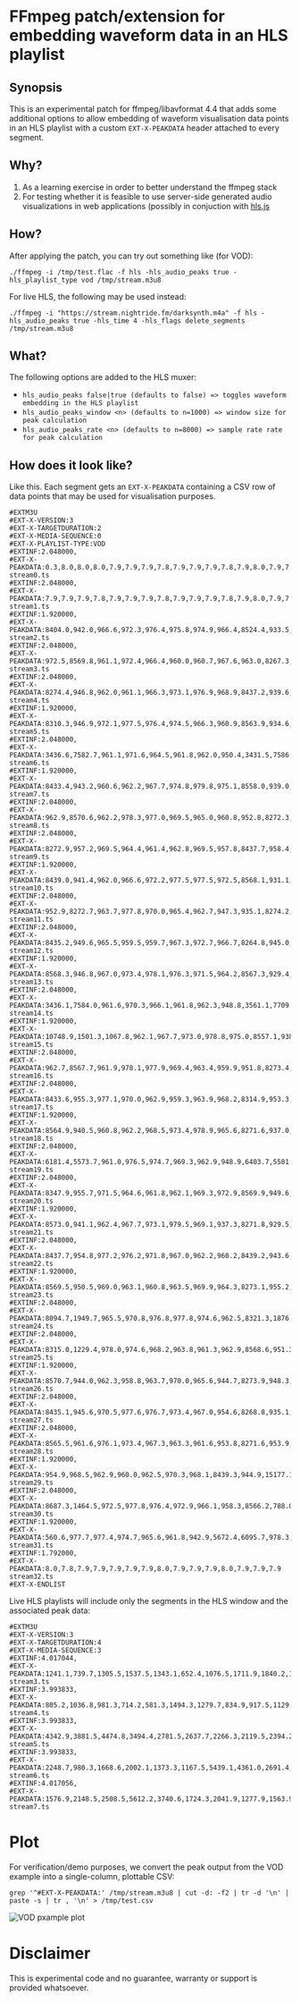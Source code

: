 # FFmpeg patch/extension for embedding waveform data in an HLS playlist

## Synopsis

This is an experimental patch for ffmpeg/libavformat 4.4 that adds some additional options to allow embedding of waveform visualisation data points in an HLS playlist with a custom `EXT-X-PEAKDATA` header attached to every segment.

## Why?

1) As a learning exercise in order to better understand the ffmpeg stack
2) For testing whether it is feasible to use server-side generated audio visualizations in web applications (possibly in conjuction with [hls.js](https://github.com/video-dev/hls.js/)

## How?

After applying the patch, you can try out something like (for VOD):

```
./ffmpeg -i /tmp/test.flac -f hls -hls_audio_peaks true -hls_playlist_type vod /tmp/stream.m3u8
```

For live HLS, the following may be used instead:

```
./ffmpeg -i "https://stream.nightride.fm/darksynth.m4a" -f hls -hls_audio_peaks true -hls_time 4 -hls_flags delete_segments /tmp/stream.m3u8
```

## What?

The following options are added to the HLS muxer:

- `hls_audio_peaks false|true (defaults to false) => toggles waveform embedding in the HLS playlist`
- `hls_audio_peaks_window <n> (defaults to n=1000) => window size for peak calculation`
- `hls_audio_peaks_rate <n> (defaults to n=8000) => sample rate rate for peak calculation`

## How does it look like?

Like this. Each segment gets an `EXT-X-PEAKDATA` containing a CSV row of data points that may be used for visualisation purposes.

```
#EXTM3U
#EXT-X-VERSION:3
#EXT-X-TARGETDURATION:2
#EXT-X-MEDIA-SEQUENCE:0
#EXT-X-PLAYLIST-TYPE:VOD
#EXTINF:2.048000,
#EXT-X-PEAKDATA:0.3,8.0,8.0,8.0,7.9,7.9,7.9,7.8,7.9,7.9,7.9,7.8,7.9,8.0,7.9,7.8,7.8
stream0.ts
#EXTINF:2.048000,
#EXT-X-PEAKDATA:7.9,7.9,7.9,7.8,7.9,7.9,7.9,7.8,7.9,7.9,7.9,7.8,7.9,8.0,7.9,7.8,7.6
stream1.ts
#EXTINF:1.920000,
#EXT-X-PEAKDATA:8404.0,942.0,966.6,972.3,976.4,975.8,974.9,966.4,8524.4,933.5,964.6,972.5,975.5,979.8,973.5,904.7
stream2.ts
#EXTINF:2.048000,
#EXT-X-PEAKDATA:972.5,8569.8,961.1,972.4,966.4,960.0,960.7,967.6,963.0,8267.3,955.2,972.8,964.9,961.3,962.3,965.4,987.1
stream3.ts
#EXTINF:2.048000,
#EXT-X-PEAKDATA:8274.4,946.8,962.0,961.1,966.3,973.1,976.9,968.9,8437.2,939.6,962.1,18010.5,18010.4,10884.0,5524.6,1636.1,951.0
stream4.ts
#EXTINF:1.920000,
#EXT-X-PEAKDATA:8310.3,946.9,972.1,977.5,976.4,974.5,966.3,960.9,8563.9,934.6,972.4,966.4,975.5,977.6,966.7,875.9
stream5.ts
#EXTINF:2.048000,
#EXT-X-PEAKDATA:3436.6,7582.7,961.1,971.6,964.5,961.8,962.0,950.4,3431.5,7586.0,975.6,971.4,962.9,960.0,962.0,964.3,982.2
stream6.ts
#EXTINF:1.920000,
#EXT-X-PEAKDATA:8433.4,943.2,960.6,962.2,967.7,974.8,979.8,975.1,8558.0,939.0,961.8,961.9,967.7,974.6,975.7,957.7
stream7.ts
#EXTINF:2.048000,
#EXT-X-PEAKDATA:962.9,8570.6,962.2,978.3,977.0,969.5,965.0,960.8,952.8,8272.3,942.4,976.3,975.4,971.0,963.0,959.7,931.4
stream8.ts
#EXTINF:2.048000,
#EXT-X-PEAKDATA:8272.9,957.2,969.5,964.4,961.4,962.8,969.5,957.8,8437.7,958.4,19593.1,1286.6,15814.7,19222.6,13158.9,7118.0,1364.5
stream9.ts
#EXTINF:1.920000,
#EXT-X-PEAKDATA:8439.0,941.4,962.0,966.6,972.2,977.5,977.5,972.5,8568.1,931.1,961.4,966.4,973.2,976.9,978.4,916.3
stream10.ts
#EXTINF:2.048000,
#EXT-X-PEAKDATA:952.9,8272.7,963.7,977.8,970.0,965.4,962.7,947.3,935.1,8274.2,979.1,975.3,970.4,963.0,961.9,963.4,965.3
stream11.ts
#EXTINF:2.048000,
#EXT-X-PEAKDATA:8435.2,949.6,965.5,959.5,959.7,967.3,972.7,966.7,8264.8,945.0,965.0,961.3,961.2,967.2,973.7,974.5,984.3
stream12.ts
#EXTINF:1.920000,
#EXT-X-PEAKDATA:8568.3,946.8,967.0,973.4,978.1,976.3,971.5,964.2,8567.3,929.4,965.7,973.5,977.5,977.6,967.9,875.4
stream13.ts
#EXTINF:2.048000,
#EXT-X-PEAKDATA:3436.1,7584.0,961.6,970.3,966.1,961.8,962.3,948.8,3561.1,7709.5,4372.4,19125.9,13811.6,7000.0,21610.4,15011.1,11322.4
stream14.ts
#EXTINF:1.920000,
#EXT-X-PEAKDATA:10748.9,1501.3,1067.8,962.1,967.7,973.0,978.8,975.0,8557.1,938.4,959.2,961.2,966.5,975.1,977.4,958.1
stream15.ts
#EXTINF:2.048000,
#EXT-X-PEAKDATA:962.7,8567.7,961.9,978.1,977.9,969.4,963.4,959.9,951.8,8273.4,942.2,978.5,975.0,973.6,968.9,961.3,902.6
stream16.ts
#EXTINF:2.048000,
#EXT-X-PEAKDATA:8433.6,955.3,977.1,970.0,962.9,959.3,963.9,968.2,8314.9,953.3,974.1,970.6,964.3,960.0,963.4,966.7,1024.5
stream17.ts
#EXTINF:1.920000,
#EXT-X-PEAKDATA:8564.9,940.5,960.8,962.2,968.5,973.4,978.9,965.6,8271.6,937.0,961.0,962.9,966.8,975.6,965.4,911.7
stream18.ts
#EXTINF:2.048000,
#EXT-X-PEAKDATA:6181.4,5573.7,961.0,976.5,974.7,969.3,962.9,948.9,6403.7,5581.2,22381.8,12675.9,11948.0,19579.8,11766.4,6978.4,2094.7
stream19.ts
#EXTINF:2.048000,
#EXT-X-PEAKDATA:8347.9,955.7,971.5,964.6,961.8,962.1,969.3,972.9,8569.9,949.6,969.8,964.4,961.9,964.0,969.8,976.4,1007.8
stream20.ts
#EXTINF:1.920000,
#EXT-X-PEAKDATA:8573.0,941.1,962.4,967.7,973.1,979.5,969.1,937.3,8271.8,929.5,962.1,964.9,974.1,976.4,969.3,879.5
stream21.ts
#EXTINF:2.048000,
#EXT-X-PEAKDATA:8437.7,954.8,977.2,976.2,971.8,967.0,962.2,960.2,8439.2,943.6,976.4,978.5,973.9,970.1,962.6,960.0,969.1
stream22.ts
#EXTINF:1.920000,
#EXT-X-PEAKDATA:8569.5,950.5,969.0,963.1,960.8,963.5,969.9,964.3,8273.1,955.2,970.0,962.4,960.6,963.8,961.5,986.6
stream23.ts
#EXTINF:2.048000,
#EXT-X-PEAKDATA:8094.7,1949.7,965.5,970.8,976.8,977.8,974.6,962.5,8321.3,1876.2,21016.6,17078.0,7220.4,21132.3,12319.6,8219.3,5204.1
stream24.ts
#EXTINF:2.048000,
#EXT-X-PEAKDATA:8315.0,1229.4,978.0,974.6,968.2,963.8,961.3,962.9,8568.6,951.3,978.5,974.6,969.0,963.0,961.7,964.5,1009.7
stream25.ts
#EXTINF:1.920000,
#EXT-X-PEAKDATA:8570.7,944.0,962.3,958.8,963.7,970.0,965.6,944.7,8273.9,948.3,963.2,960.4,962.6,969.1,964.8,948.2
stream26.ts
#EXTINF:2.048000,
#EXT-X-PEAKDATA:8435.1,945.6,970.5,977.6,976.7,973.4,967.0,954.6,8268.8,935.1,970.5,974.9,979.0,962.8,971.6,964.9,919.2
stream27.ts
#EXTINF:2.048000,
#EXT-X-PEAKDATA:8565.5,961.6,976.1,973.4,967.3,963.3,961.6,953.8,8271.6,953.9,979.4,974.5,969.0,962.1,958.6,931.2,13293.4
stream28.ts
#EXTINF:1.920000,
#EXT-X-PEAKDATA:954.9,968.5,962.9,960.0,962.5,970.3,968.1,8439.3,944.9,15177.1,9791.9,14298.9,17709.9,14386.0,8126.0,6895.2
stream29.ts
#EXTINF:2.048000,
#EXT-X-PEAKDATA:8687.3,1464.5,972.5,977.8,976.4,972.9,966.1,958.3,8566.2,788.0,8.5,8.0,7.9,7.9,7.8,7.9,8.0
stream30.ts
#EXTINF:1.920000,
#EXT-X-PEAKDATA:560.6,977.7,977.4,974.7,965.6,961.8,942.9,5672.4,6095.7,978.3,977.7,972.5,965.9,961.9,508.3,7.9
stream31.ts
#EXTINF:1.792000,
#EXT-X-PEAKDATA:8.0,7.8,7.9,7.9,7.9,7.9,7.9,8.0,7.9,7.9,7.9,8.0,7.9,7.9,7.9
stream32.ts
#EXT-X-ENDLIST
```

Live HLS playlists will include only the segments in the HLS window and the associated peak data:

```
#EXTM3U
#EXT-X-VERSION:3
#EXT-X-TARGETDURATION:4
#EXT-X-MEDIA-SEQUENCE:3
#EXTINF:4.017044,
#EXT-X-PEAKDATA:1241.1,739.7,1305.5,1537.5,1343.1,652.4,1076.5,1711.9,1840.2,1233.5,702.3,797.6,1265.7,665.4,974.6,766.8,608.8,616.9,1441.6,1264.3,847.7,1006.6,1537.5,1662.4,804.8,1034.0,1540.8,1671.8,1536.2,745.9,991.3,1154.5,1286.4
stream3.ts
#EXTINF:3.993833,
#EXT-X-PEAKDATA:805.2,1036.8,981.3,714.2,581.3,1494.3,1279.7,834.9,917.5,1129.0,1347.3,650.7,922.9,1347.5,1652.6,1646.7,628.2,1006.3,1506.9,935.9,1096.3,1073.0,797.5,622.7,1209.5,1240.3,857.2,947.4,2366.0,2382.5,1506.8,2204.9
stream4.ts
#EXTINF:3.993833,
#EXT-X-PEAKDATA:4342.9,3881.5,4474.8,3494.4,2781.5,2637.7,2266.3,2119.5,2394.2,5040.3,3977.6,2262.5,2166.2,1807.3,915.0,2036.2,2120.2,1766.1,2812.1,5446.8,3512.0,2656.3,1695.5,1256.4,1676.7,1987.7,1215.4,2535.0,4435.8,5056.6,2255.4,1486.6
stream5.ts
#EXTINF:3.993833,
#EXT-X-PEAKDATA:2248.7,980.3,1668.6,2002.1,1373.3,1167.5,5439.1,4361.0,2691.4,2145.5,1335.6,1097.0,2252.8,1647.2,2132.7,3668.4,5340.9,2753.3,1515.4,2135.1,1174.1,1678.2,2328.2,1876.6,1441.9,4960.8,4481.8,2849.8,1898.1,1139.0,883.8,2064.6
stream6.ts
#EXTINF:4.017056,
#EXT-X-PEAKDATA:1576.9,2148.5,2508.5,5612.2,3740.6,1724.3,2041.9,1277.9,1563.9,2687.1,2914.5,1736.0,4236.2,5620.4,4809.0,5701.6,4805.3,2625.1,3428.7,2653.4,2520.2,2354.6,5226.9,4230.1,2006.5,1923.4,1504.5,837.5,2216.6,2283.4,1549.9,3397.0,5884.5
stream7.ts
```

# Plot

For verification/demo purposes, we convert the peak output from the VOD example into a single-column, plottable CSV:

```
grep '^#EXT-X-PEAKDATA:' /tmp/stream.m3u8 | cut -d: -f2 | tr -d '\n' | paste -s | tr , '\n' > /tmp/test.csv
```

![VOD pxample plot](plot-vod.png)

# Disclaimer

This is experimental code and no guarantee, warranty or support is provided whatsoever.
